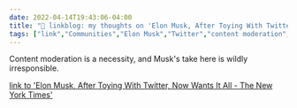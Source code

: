 ```yaml
---
date: 2022-04-14T19:43:06-04:00
title: "🔗 linkblog: my thoughts on 'Elon Musk, After Toying With Twitter, Now Wants It All - The New York Times'"
tags: ["link","Communities","Elon Musk","Twitter","content moderation","free speech"]
---
```

Content moderation is a necessity, and Musk's take here is wildly irresponsible.
 
[link to 'Elon Musk, After Toying With Twitter, Now Wants It All - The New York Times'](https://www.nytimes.com/2022/04/14/technology/elon-musk-twitter-bid.html)
